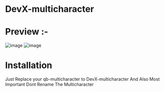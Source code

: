 # DevX-multicharacter

# Preview :-
![image](https://cdn.discordapp.com/attachments/937022391949869086/996375243050451024/Screenshot_20.png)
![image](https://cdn.discordapp.com/attachments/937022391949869086/996375082861604874/Screenshot_6.png)

# Installation

Just Replace your qb-multicharacter to DevX-multicharacter
And Also Most Important Dont Rename The Multicharacter



 
